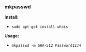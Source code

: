 ### mkpasswd
**Install:**
* `sudo apt-get install whois`

**Usage:**
* `mkpasswd -m SHA-512 Password1234`
